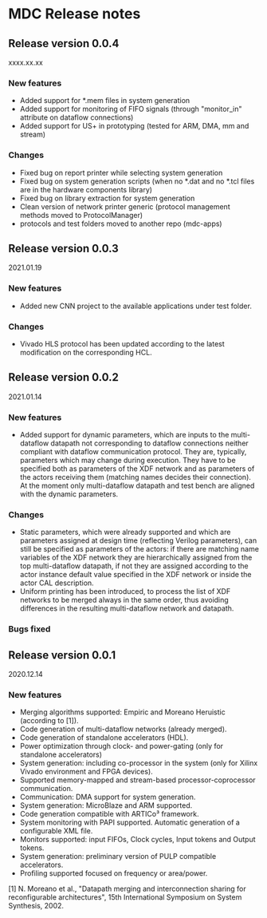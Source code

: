 # MDC Release notes

## Release version 0.0.4
xxxx.xx.xx

### New features
- Added support for *.mem files in system generation
- Added support for monitoring of FIFO signals (through "monitor_in" attribute on dataflow connections)
- Added support for US+ in prototyping (tested for ARM, DMA, mm and stream)

### Changes
- Fixed bug on report printer while selecting system generation 
- Fixed bug on system generation scripts (when no *.dat and no *.tcl files are in the hardware components library)
- Fixed bug on library extraction for system generation
- Clean version of network printer generic (protocol management methods moved to ProtocolManager)
- protocols and test folders moved to another repo (mdc-apps)

## Release version 0.0.3
2021.01.19

### New features
- Added new CNN project to the available applications under test folder.

### Changes
- Vivado HLS protocol has been updated according to the latest modification on the corresponding HCL.

## Release version 0.0.2
2021.01.14

### New features
- Added support for dynamic parameters, which are inputs to the multi-dataflow datapath not corresponding to dataflow connections neither compliant with dataflow communication protocol. They are, typically, parameters which may change during execution. They have to be specified both as parameters of the XDF network and as parameters of the actors receiving them (matching names decides their connection). At the moment only multi-dataflow datapath and test bench are aligned with the dynamic parameters.

### Changes
- Static parameters, which were already supported and which are parameters assigned at design time (reflecting Verilog parameters), can still be specified as parameters of the actors: if there are matching name variables of the XDF network they are hierarchically assigned from the top multi-dataflow datapath, if not they are assigned according to the actor instance default value specified in the XDF network or inside the actor CAL description.
- Uniform printing has been introduced, to process the list of XDF networks to be merged always in the same order, thus avoiding differences in the resulting multi-dataflow network and datapath.

### Bugs fixed
 

## Release version 0.0.1
2020.12.14

### New features
- Merging algorithms supported: Empiric and Moreano Heruistic (according to [1]).
- Code generation of multi-dataflow networks (already merged).
- Code generation of standalone accelerators (HDL).
- Power optimization through clock- and power-gating (only for standalone accelerators)
- System generation: including co-processor in the system (only for Xilinx Vivado environment and FPGA devices).
- Supported memory-mapped and stream-based processor-coprocessor communication.
- Communication: DMA support for system generation.
- System generation: MicroBlaze and ARM supported.
- Code generation compatible with ARTICo³ framework.
- System monitoring with PAPI supported. Automatic generation of a configurable XML file.
- Monitors supported: input FIFOs, Clock cycles, Input tokens and Output tokens.
- System generation: preliminary version of PULP compatible accelerators.
- Profiling supported focused on frequency or area/power.

[1] N. Moreano et al., "Datapath merging and interconnection sharing for reconfigurable architectures", 15th International Symposium on System Synthesis, 2002.
